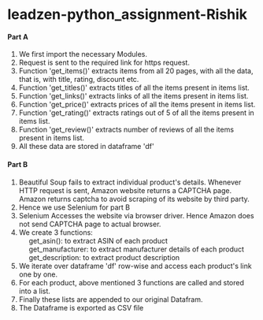 # leadzen-python_assignment-Rishik
#### Part A
1. We first import the necessary Modules.
2. Request is sent to the required link for https request.
3. Function 'get_items()' extracts items from all 20 pages, with all the data, that is, with title, rating, discount etc.
4. Function 'get_titles()' extracts titles of all the items present in items list.
5. Function 'get_links()' extracts links of all the items present in items list.
6. Function 'get_price()' extracts prices of all the items present in items list.
7. Function 'get_rating()' extracts ratings out of 5 of all the items present in items list.
8. Function 'get_review()' extracts number of reviews of all the items present in items list.
9. All these data are stored in dataframe 'df'

#### Part B
1. Beautiful Soup fails to extract individual product's details. Whenever HTTP request is sent, Amazon website returns a CAPTCHA page. Amazon returns captcha to avoid scraping of its website by third party.
2. Hence we use Selenium for part B
3. Selenium Accesses the website via browser driver. Hence Amazon does not send CAPTCHA page to actual browser.
4. We create 3 functions:
<br/>&nbsp;&nbsp;&nbsp;&nbsp;
    get_asin(): to extract ASIN of each product
    <br/>&nbsp;&nbsp;&nbsp;&nbsp;
    get_manufacturer: to extract manufacturer details of each product
    <br/>&nbsp;&nbsp;&nbsp;&nbsp;
    get_description: to extract product description
5. We iterate over dataframe 'df' row-wise and access each product's link one by one.
6. For each product, above mentioned 3 functions are called and stored into a list.
7. Finally these lists are appended to our original Datafram.
8. The Dataframe is exported as CSV file
